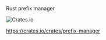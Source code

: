 
Rust prefix manager

![Crates.io](https://img.shields.io/crates/v/prefix-manager?logo=rust&style=for-the-badge)

https://crates.io/crates/prefix-manager
